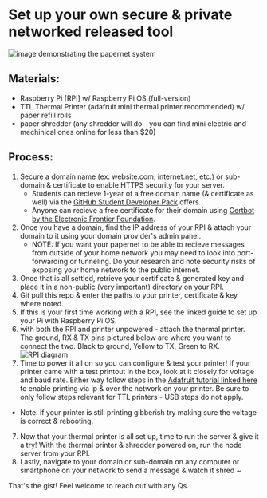 # Set up your own secure & private networked released tool 

![image demonstrating the papernet system](https://freight.cargo.site/t/original/i/9976ecfeea9f9770a5601d381cd1e8f14fa6c1f1435da9a92b7f54fa8676c8b9/papernetClose.jpg)

## Materials:
- Raspberry Pi [RPI] w/ Raspberry Pi OS (full-version) 
- TTL Thermal Printer (adafruit mini thermal printer recommended) w/ paper refill rolls
- paper shredder (any shredder will do - you can find mini electric and mechinical ones online for less than $20)

## Process:
1. Secure a domain name (ex: website.com, internet.net, etc.) or sub-domain & certificate to enable HTTPS security for your server.
    - Students can recieve 1-year of a free domain name (& certificate as well) via the [GitHub Student Developer Pack](https://education.github.com/pack) offers.
    - Anyone can recieve a free certificate for their domain using [Certbot by the Electronic Frontier Foundation](https://certbot.eff.org/).
2. Once you have a domain, find the IP address of your RPI & attach your domain to it using your domain provider's admin panel. 
    - NOTE: If you want your papernet to be able to recieve messages from outside of your home network you may need to look into port-forwarding or tunneling. Do your research and note security risks of exposing your home network to the public internet. 
4. Once that is all settled, retrieve your certificate & generated key and place it in a non-public (very important) directory on your RPI.
5. Git pull this repo & enter the paths to your printer, certificate & key where noted. 
6. If this is your first time working with a RPI, see the linked guide to set up your Pi with Raspberry Pi OS.
7. with both the RPI and printer unpowered - attach the thermal printer. The ground, RX & TX pins pictured below are where you want to connect the two. Black to ground, Yellow to TX, Green to RX.
    ![RPI diagram](https://cdn.sparkfun.com/assets/learn_tutorials/1/5/9/5/GPIO.png)
8. Time to power it all on so you can configure & test your printer! If your printer came with a test printout in the box, look at it closely for voltage and baud rate. Either way follow steps in the [Adafruit tutorial linked here](https://learn.adafruit.com/networked-thermal-printer-using-cups-and-raspberry-pi/connect-and-configure-printer) to enable printing via lp & over the network on your printer. Be sure to only follow steps relevant for TTL printers - USB steps do not apply.
  - Note: if your printer is still printing gibberish try making sure the voltage is correct & rebooting.
7. Now that your thermal printer is all set up, time to run the server & give it a try! With the thermal printer & shredder powered on, run the node server from your RPI.
8. Lastly, navigate to your domain or sub-domain on any computer or smartphone on your network to send a message & watch it shred ~

That's the gist! Feel welcome to reach out with any Qs.
